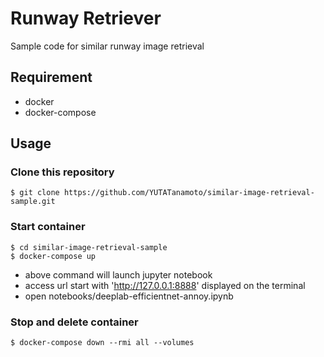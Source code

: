 # Runway Retriever  
Sample code for similar runway image retrieval  

## Requirement  
- docker  
- docker-compose  

## Usage  
### Clone this repository  
```
$ git clone https://github.com/YUTATanamoto/similar-image-retrieval-sample.git  
```
### Start container
```
$ cd similar-image-retrieval-sample  
$ docker-compose up
```
- above command will launch jupyter notebook  
- access url start with 'http://127.0.0.1:8888' displayed on the terminal  
- open notebooks/deeplab-efficientnet-annoy.ipynb  

### Stop and delete container
```
$ docker-compose down --rmi all --volumes
```
